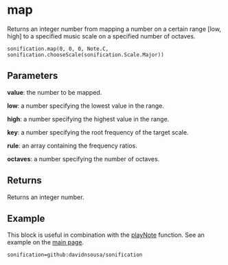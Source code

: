 # map

Returns an integer number from mapping a number on a certain range [low, high] to a specified music scale on a specified number of octaves.

```sig
sonification.map(0, 0, 0, Note.C, sonification.chooseScale(sonification.Scale.Major))
```

## Parameters

**value**: the number to be mapped.

**low**: a number specifying the lowest value in the range.

**high**: a number specifying the highest value in the range.

**key**: a number specifying the root frequency of the target scale.

**rule**: an array containing the frequency ratios.

**octaves**: a number specifying the number of octaves.

## Returns

Returns an integer number.

## Example

This block is useful in combination with the [playNote](/docs/playNote.md) function. See an example on the [main page](/README.md).

```package
sonification=github:davidnsousa/sonification
```
